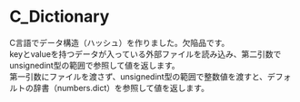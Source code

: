 # C_Dictionary
C言語でデータ構造（ハッシュ）を作りました。欠陥品です。  
keyとvalueを持つデータが入っている外部ファイルを読み込み、第二引数でunsignedint型の範囲で参照して値を返します。  
第一引数にファイルを渡さず、unsignedint型の範囲で整数値を渡すと、デフォルトの辞書（numbers.dict）を参照して値を返します。
